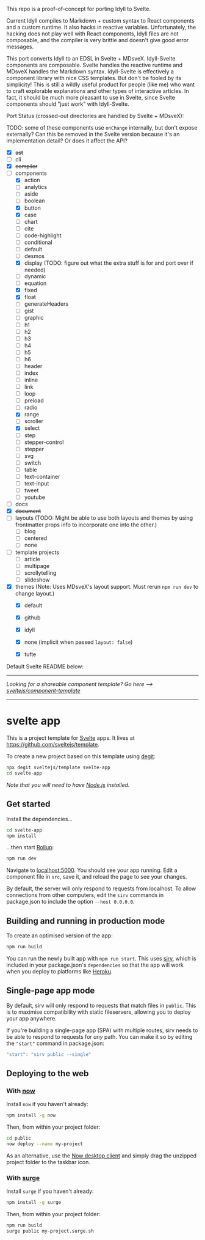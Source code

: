This repo is a proof-of-concept for porting Idyll to Svelte.

Current Idyll compiles to Markdown + custom syntax to React components and a custom runtime. It also
hacks in reactive variables. Unfortunately, the hacking does not play well with React components,
Idyll files are not composable, and the compiler is very brittle and doesn't give good error
messages.

This port converts Idyll to an EDSL in Svelte + MDsveX. Idyll-Svelte components are composable.
Svelte handles the reactive runtime and MDsveX handles the Markdown syntax. Idyll-Svelte is
effectively a component library with nice CSS templates. But don't be fooled by its simplicity! This
is still a wildly useful product for people (like me) who want to craft explorable explanations and
other types of interactive articles. In fact, it should be much more pleasant to use in Svelte,
since Svelte components should "just work" with Idyll-Svelte.

Port Status (crossed-out directories are handled by Svelte + MDsveX):

TODO: some of these components use `onChange` internally, but don't expose externally? Can this be
removed in the Svelte version because it's an implementation detail? Or does it affect the API?

- [x] ~~ast~~
- [ ] cli
- [x] ~~compiler~~
- [ ] components
  - [x] action
  - [ ] analytics
  - [ ] aside
  - [ ] boolean
  - [x] button
  - [x] case
  - [ ] chart
  - [ ] cite
  - [ ] code-highlight
  - [ ] conditional
  - [ ] default
  - [ ] desmos
  - [x] display (TODO: figure out what the extra stuff is for and port over if needed)
  - [ ] dynamic
  - [ ] equation
  - [x] fixed
  - [x] float
  - [ ] generateHeaders
  - [ ] gist
  - [ ] graphic
  - [ ] h1
  - [ ] h2
  - [ ] h3
  - [ ] h4
  - [ ] h5
  - [ ] h6
  - [ ] header
  - [ ] index
  - [ ] inline
  - [ ] link
  - [ ] loop
  - [ ] preload
  - [ ] radio
  - [x] range
  - [ ] scroller
  - [x] select
  - [ ] step
  - [ ] stepper-control
  - [ ] stepper
  - [ ] svg
  - [ ] switch
  - [ ] table
  - [ ] text-container
  - [ ] text-input
  - [ ] tweet
  - [ ] youtube
- [ ] docs
- [x] ~~document~~
- [ ] layouts (TODO: Might be able to use both layouts and themes by using frontmatter props info to incorporate
  one into the other.)
  - [ ] blog
  - [ ] centered
  - [ ] none
- [ ] template projects
  - [ ] article
  - [ ] multipage
  - [ ] scrollytelling
  - [ ] slideshow
- [x] themes (Note: Uses MDsveX's layout support. Must rerun `npm run dev` to change layout.)
  - [x] default
  - [x] github
  - [x] idyll
  - [x] none (implicit when passed `layout: false`)
  - [x] tufte



Default Svelte README below:

---

*Looking for a shareable component template? Go here --> [sveltejs/component-template](https://github.com/sveltejs/component-template)*

---

# svelte app

This is a project template for [Svelte](https://svelte.dev) apps. It lives at https://github.com/sveltejs/template.

To create a new project based on this template using [degit](https://github.com/Rich-Harris/degit):

```bash
npx degit sveltejs/template svelte-app
cd svelte-app
```

*Note that you will need to have [Node.js](https://nodejs.org) installed.*


## Get started

Install the dependencies...

```bash
cd svelte-app
npm install
```

...then start [Rollup](https://rollupjs.org):

```bash
npm run dev
```

Navigate to [localhost:5000](http://localhost:5000). You should see your app running. Edit a component file in `src`, save it, and reload the page to see your changes.

By default, the server will only respond to requests from localhost. To allow connections from other computers, edit the `sirv` commands in package.json to include the option `--host 0.0.0.0`.


## Building and running in production mode

To create an optimised version of the app:

```bash
npm run build
```

You can run the newly built app with `npm run start`. This uses [sirv](https://github.com/lukeed/sirv), which is included in your package.json's `dependencies` so that the app will work when you deploy to platforms like [Heroku](https://heroku.com).


## Single-page app mode

By default, sirv will only respond to requests that match files in `public`. This is to maximise compatibility with static fileservers, allowing you to deploy your app anywhere.

If you're building a single-page app (SPA) with multiple routes, sirv needs to be able to respond to requests for *any* path. You can make it so by editing the `"start"` command in package.json:

```js
"start": "sirv public --single"
```


## Deploying to the web

### With [now](https://zeit.co/now)

Install `now` if you haven't already:

```bash
npm install -g now
```

Then, from within your project folder:

```bash
cd public
now deploy --name my-project
```

As an alternative, use the [Now desktop client](https://zeit.co/download) and simply drag the unzipped project folder to the taskbar icon.

### With [surge](https://surge.sh/)

Install `surge` if you haven't already:

```bash
npm install -g surge
```

Then, from within your project folder:

```bash
npm run build
surge public my-project.surge.sh
```
